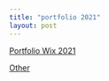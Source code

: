 ```yaml
---
title: "portfolio 2021"
layout: post
---
```


[Portfolio Wix 2021](https://lukekeatinglk03.wixsite.com/website)

<a href="/portfolio 20212.html" >Other</a>


